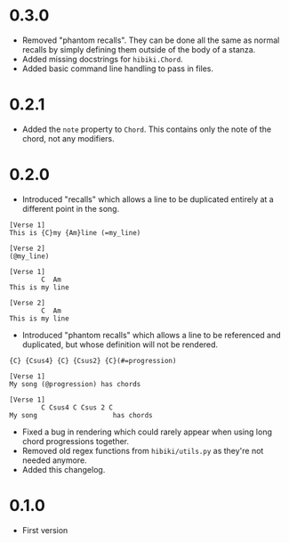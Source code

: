 # 0.3.0
- Removed "phantom recalls". They can be done all the same as normal recalls by simply defining them outside of the body of a stanza.
- Added missing docstrings for `hibiki.Chord`.
- Added basic command line handling to pass in files.
# 0.2.1
- Added the `note` property to `Chord`. This contains only the note of the chord, not any modifiers.
# 0.2.0
- Introduced "recalls" which allows a line to be duplicated entirely at a different point in the song.
```
[Verse 1]
This is {C}my {Am}line (=my_line)

[Verse 2]
(@my_line)
```
```
[Verse 1]
        C  Am
This is my line

[Verse 2]
        C  Am
This is my line
```
- Introduced "phantom recalls" which allows a line to be referenced and duplicated, but whose definition will not be rendered.
```
{C} {Csus4} {C} {Csus2} {C}(#=progression)

[Verse 1]
My song (@progression) has chords
```
```
[Verse 1]
        C Csus4 C Csus 2 C
My song                   has chords
```
- Fixed a bug in rendering which could rarely appear when using long chord progressions together.
- Removed old regex functions from `hibiki/utils.py` as they're not needed anymore.
- Added this changelog.
# 0.1.0
- First version